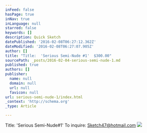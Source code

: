 ```yaml
---
inFeed: false
hasPage: true
inNav: true
inLanguage: null
starred: false
keywords: []
description: Quick Sketch
datePublished: '2016-02-08T06:27:12.362Z'
dateModified: '2016-02-08T06:27:07.905Z'
author: []
title: "Title:  'Serious Semi-Nude #1'  $300.00"
sourcePath: _posts/2016-02-04-serious-semi-nude-1.md
published: true
authors: []
publisher:
  name: null
  domain: null
  url: null
  favicon: null
url: serious-semi-nude-1/index.html
_context: 'http://schema.org'
_type: Article

---
```

Title:  'Serious Semi-Nude\#1'  To inquire:  Sketch47@hotmail.com
![](https://s3-us-west-2.amazonaws.com/the-grid-img/p/e8716bfcbdf65722c2fbfd1f522467b51bd91916.jpg)
